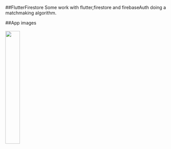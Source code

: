 ##FlutterFirestore
Some work with flutter,firestore and firebaseAuth doing a matchmaking algorithm.

##App images
<br><br/>
<img src="https://lh4.googleusercontent.com/R5iv1t9FtkC66PMM5jLy_pRrnmXp-07OoPMURUTpdQdZWhZIpTMqGuS0CIeCW4ouP3-RSKCulEWzFnpGBEsJulMxnyWPrOyAXNUxo7FW=s1600" width="30%"></img> 